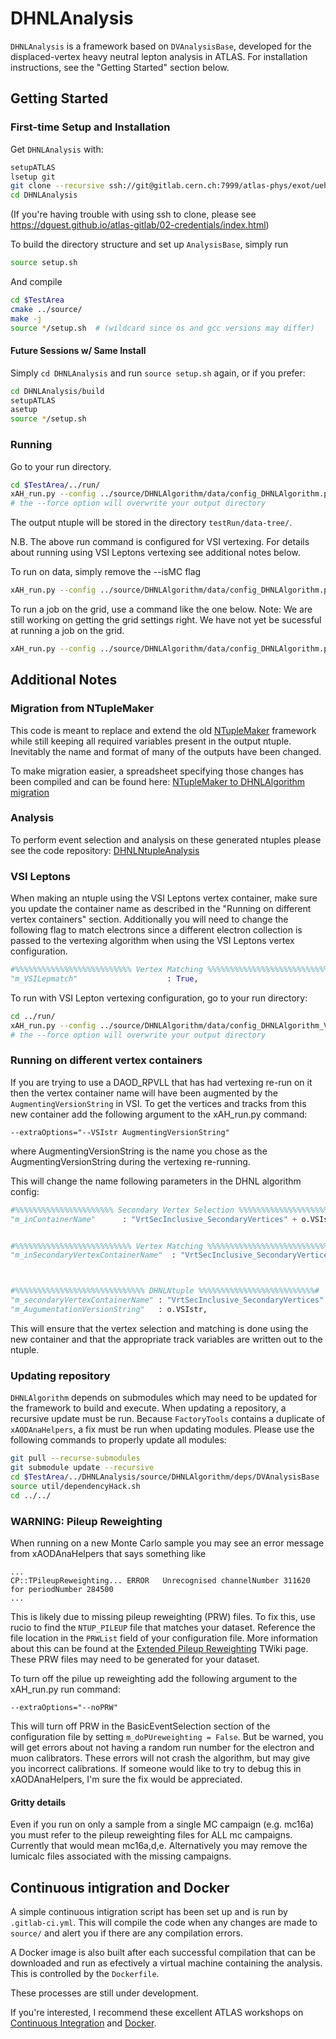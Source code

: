 # DHNLAnalysis

`DHNLAnalysis` is a framework based on `DVAnalysisBase`, 
developed for the displaced-vertex heavy neutral lepton analysis in ATLAS. 
For installation instructions, see the "Getting Started" section below.

## Getting Started

### First-time Setup and Installation

Get `DHNLAnalysis` with:

```bash
setupATLAS
lsetup git
git clone --recursive ssh://git@gitlab.cern.ch:7999/atlas-phys/exot/ueh/EXOT-2017-19/DHNLAnalysis.git
cd DHNLAnalysis
```
(If you're having trouble with using ssh to clone, please see https://dguest.github.io/atlas-gitlab/02-credentials/index.html)

To build the directory structure and set up `AnalysisBase`, simply run

```bash
source setup.sh
```

And compile

```bash
cd $TestArea
cmake ../source/
make -j
source */setup.sh  # (wildcard since os and gcc versions may differ)
```


#### Future Sessions w/ Same Install

Simply `cd DHNLAnalysis` and run `source setup.sh` again, or if you prefer:
```bash
cd DHNLAnalysis/build
setupATLAS
asetup
source */setup.sh
```

### Running

Go to your run directory.

```bash
cd $TestArea/../run/
xAH_run.py --config ../source/DHNLAlgorithm/data/config_DHNLAlgorithm.py --files /path/to/my/DAOD_RPVLL/file --isMC --submitDir testRun --force direct
# the --force option will overwrite your output directory
```

The output ntuple will be stored in the  directory `testRun/data-tree/`.

N.B. The above run command is configured for VSI vertexing. For details about running using VSI Leptons vertexing see additional notes below. 

To run on data, simply remove the --isMC flag

```bash
xAH_run.py --config ../source/DHNLAlgorithm/data/config_DHNLAlgorithm.py --files /path/to/my/DAOD_RPVLL/file --submitDir testRun --force direct
```

To run a job on the grid, use a command like the one below. Note: We are still working on getting the grid settings right. We have not yet be sucessful at running a job on the grid.

```bash
xAH_run.py --config ../source/DHNLAlgorithm/data/config_DHNLAlgorithm.py --files data16_13TeV.00304178.physics_Main.merge.DAOD_RPVLL.r11761_r11764_p4054 --inputRucio prun --optGridMergeOutput 1 --optGridOutputSampleName user.dtrischu.data16_13TeV.00304178.physics_Main.merge.DAOD_RPVLL.r11761_r11764_p4054_HNLNtuple_01 --optGridNGBPerJob 4 
```

## Additional Notes
### Migration from NTupleMaker
This code is meant to replace and extend the old [NTupleMaker](https://gitlab.cern.ch/atlas-phys/exot/ueh/EXOT-2017-19/NTupleMaker) framework while still keeping all required variables present in the output ntuple.
Inevitably the name and format of many of the outputs have been changed. 

To make migration easier, a spreadsheet specifying those changes has been compiled and can be found here: [NTupleMaker to DHNLAlgorithm migration](https://docs.google.com/spreadsheets/d/1NZWwB-mfnVOWJ3HE4mIrcJmJi1nd_CEQ9nqb26g3mtM/edit?usp=sharing) 

### Analysis

To perform event selection and analysis on these generated ntuples please see the code repository: [DHNLNtupleAnalysis](https://gitlab.cern.ch/atlas-phys/exot/ueh/EXOT-2017-19/DHNLNtupleAnalysis)

### VSI Leptons 

When making an ntuple using the VSI Leptons vertex container, make sure you update the container name as described in the "Running on different vertex containers" section. Additionally you will need to change the following flag to match electrons since a different electron collection is passed to the vertexing algorithm when using the VSI Leptons vertex configuration. 

```python
#%%%%%%%%%%%%%%%%%%%%%%%%%% Vertex Matching %%%%%%%%%%%%%%%%%%%%%%%%%%%%#
"m_VSILepmatch"                    : True,

```
To run with VSI Lepton vertexing configuration, go to your run directory:

```bash
cd ../run/
xAH_run.py --config ../source/DHNLAlgorithm/data/config_DHNLAlgorithm_VSILeptons.py --files /path/to/my/DAOD_RPVLL/file --isMC --extraOptions="--VSIstr _Leptons" --submitDir testRun --force direct
# the --force option will overwrite your output directory
```

### Running on different vertex containers

If you are trying to use a DAOD_RPVLL that has had vertexing re-run on it then the vertex container name will have been augmented by the `AugmentingVersionString` in VSI. To get the vertices and tracks from this new container add the following argument to the xAH_run.py command: 

```
--extraOptions="--VSIstr AugmentingVersionString"
```

where AugmentingVersionString is the name you chose as the AugmentingVersionString during the vertexing re-running. 

This will change the name following parameters in the DHNL algorithm config:

```python
#%%%%%%%%%%%%%%%%%%%%%% Secondary Vertex Selection %%%%%%%%%%%%%%%%%%%%%#
"m_inContainerName"      : "VrtSecInclusive_SecondaryVertices" + o.VSIstr,


#%%%%%%%%%%%%%%%%%%%%%%%%%% Vertex Matching %%%%%%%%%%%%%%%%%%%%%%%%%%%%#
"m_inSecondaryVertexContainerName"  : "VrtSecInclusive_SecondaryVertices" + o.VSIstr, 



#%%%%%%%%%%%%%%%%%%%%%%%%%%%%% DHNLNtuple %%%%%%%%%%%%%%%%%%%%%%%%%%#
"m_secondaryVertexContainerName" : "VrtSecInclusive_SecondaryVertices" + o.VSIstr, 
"m_AugumentationVersionString"   : o.VSIstr,

```
This will ensure that the vertex selection and matching is done using the new container and that the appropriate track variables are written out to the ntuple. 

### Updating repository

`DHNLAlgorithm` depends on submodules which may need to be updated for the framework to build and execute.
When updating a repository, a recursive update must be run.
Because `FactoryTools` contains a duplicate of `xAODAnaHelpers`, a fix must be run when updating modules.
Please use the following commands to properly update all modules:
```bash
git pull --recurse-submodules
git submodule update --recursive
cd $TestArea/../DHNLAnalysis/source/DHNLAlgorithm/deps/DVAnalysisBase
source util/dependencyHack.sh
cd ../../
```


### WARNING: Pileup Reweighting

When running on a new Monte Carlo sample you may see an error message from xAODAnaHelpers that says something like

```
...
CP::TPileupReweighting... ERROR   Unrecognised channelNumber 311620 for periodNumber 284500
...
```
This is likely due to missing pileup reweighting (PRW) files.
To fix this, use rucio to find the `NTUP_PILEUP` file that matches your dataset.
Reference the file location in the `PRWList` field of your configuration file.
More information about this can be found at the [Extended Pileup Reweighting](https://twiki.cern.ch/twiki/bin/view/AtlasProtected/ExtendedPileupReweighting) TWiki page.
These PRW files may need to be generated for your dataset. 

To turn off the pilue up reweighting add the following argument to the xAH_run.py run command: 

```
--extraOptions="--noPRW"
```

This will turn off PRW in the BasicEventSelection section of the configuration file by setting `m_doPUreweighting = False`.
But be warned, you will get errors about not having a random run number for the electron and muon calibrators.
These errors will not crash the algorithm, but may give you incorrect calibrations.
If someone would like to try to debug this in xAODAnaHelpers, I'm sure the fix would be appreciated. 

#### Gritty details
Even if you run on only a sample from a single MC campaign (e.g. mc16a) you must refer to the pileup reweighting files for ALL mc campaigns.
Currently that would mean mc16a,d,e. Alternatively you may remove the lumicalc files associated with the missing campaigns.

## Continuous intigration and Docker
A simple continuous intigration script has been set up and is run by `.gitlab-ci.yml`.
This will compile the code when any changes are made to `source/` and alert you if there are any compilation errors. 

A Docker image is also built after each successful compilation that can be downloaded and run as efectively a virtual machine containing the analysis. 
This is controlled by the `Dockerfile`.

These processes are still under development.

If you're interested, I recommend these excellent ATLAS workshops on 
[Continuous Integration](https://awesome-workshop.github.io/continuous-integration-deployment-gitlab/) and 
[Docker](https://awesome-workshop.github.io/intro-to-docker/). 
